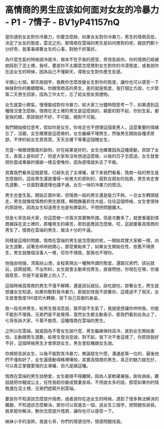 # 高情商的男生应该如何面对女友的冷暴力 - P1 - 7情子 - BV1yP41157nQ

當你遇到女友對你冷暴力，你要怎麼辦，如果女友對你冷暴力，男生的情商高低，決定了女友的態度，雲泥之別，那情商在雲端的男生是如何應對的呢，親民們都十分好奇，我事事順著女生的心事，對她千好萬好。

為什麼生氣的時候說冷就冷，根本不在乎我的感受，奇怪告訴你，你的情商已經被她踩到了泥土裡，我呸，要是你不太願意怎麼應對女生對你的冷漠態度，或者說你在追女生的時候，因為自己不懂聊天，導致女生對你產生反感。

半開心七個，聊天兩個字，我教你怎麼改變女生對你的態度，讓你也可以感受一下妹妹對你的撒嬌曖昧，你跟情商高的男生，差的就是態度，我打個比方說，七夕節第二天男生回家，因為工作太忙，忘了給女朋友買禮物。

女生就耍小脾氣，慢慢變成對你冷暴力，給大家三分鐘時間思考一下，如果遇到這種情況會怎麼辦，情商在泥土裡的男生是這麼說的，親愛的對不起，你別生氣，都是我的錯，原諒我好不好，不可能，絕對不可能。

我們開始換位思考，假如你是女生，你肯定也不想理這個臭男人，這麼重要的情緒忘了，沒錯，女生確實是這麼做的，女生繼續不理男生，然後男生開始各種求原諒，不停的給女生買買買，天天去樓下等著這個賤女生。

充當一條徹頭徹尾的舔狗，好在結果是好的，女生也確實因為這種感動，原諒了女生，表面上是和好了，但是大家有沒有想過這麼做，以後的日子怎麼過，女生就會把你當成專屬的僕娘一樣去使喚你，因為感情就失去了平衡。

其實我們看來這個愛情，已經失去了主導權，接下來我們看看，情商一般的男生是怎麼做的，這些男生還是懂得一些推大的原則的，面對女朋友的指責，男生肯定會先道歉，一旦面對講道理也講不通，女生一味的冷暴力的情況。

男生也會生氣，開始正面吵架，但情商一般的男生還是能力不夠，一旦女生轉頭就走，男生就像低情商的男生那樣，瞬間撫養抓住大姐，往往這個時候，女生會很快的原諒他，因為女生知道男生也是有脾氣的，不想把問題擴大。

但是七哥告訴大家，你這麼做一次兩次其實無所謂，但是次數多了，就會重複到情商被踩在泥土裡的，那種男生的痛苦，那到底應該怎麼做，哎，這就要看高情商的男生了，情商在雲端的男生，做法十分的牛逼。

同樣是這樣的問題，情商在雲端的男生是怎麼做的呢，一開始其實大家都一樣，向女生道歉，試著去哄哄她開心，那麼重點來了，如果女生開始任性，依舊不理男生，男生就像個沒事人一樣，哎你不理我，那我也不理你。

他強由他強，清風扶山港，全程表現出一種無所謂的態度，還跟兄弟們，該玩就玩，該鬧就鬧，不出所料，女生就會主動來找男生，直接問他，你現在在哪，你幾個意思，你是不是喜歡上別人了。

這個時候高情商的男生不僅不解釋，還是該玩就玩，該吃就吃，諒著女生，男生就想讓女生知道，如果你敢對我冷暴力，那就別怪我不諒著你，這樣過不了兩天，女生就會態度180度的大轉變，放下自己高傲的身姿。

放一段去哄男生，給男生發消息說，我早就不生氣了，我就是想讓你哄哄我，你能不能別不理我，兄弟們是不是覺得，竟然女生都主動表示，那我們看到此為止了，七哥告訴大家，千萬不能慌，這種情商在雲端的男生。

之所以在雲端，就是因為不管女生說什麼，男生繼續保持高冷，直到女生開始害怕，主動跟男生道歉，給男生發消息說，對不起，我下次不會這樣了，你原諒我好不好，這個時候男生才會原諒女生，男生會趁機跟女生說。

你規矩告訴女生，以後不能對其冷暴力，無論發生什麼，溝通是第一位的，最後他們不僅和好了，女生還感動得稀裡嘩啦，其實高情商的男生，真正的魅力就在於，可以真正掌握愛情的主導權，但凡是跟這種。

情商在雲端的男生談戀愛，女生都捨不得離開，因為人家軟硬兼施，剛有病疾，聽話就把你寵成公主，任性我給你變成賢妻良母，不用說太多的話，那麼如果你的情商還在泥土裡，兄弟們趕緊升到雲端。

要是你不知道該怎麼提升情商，或者說你在追女生的時候，遇到了很多無法解決的難題，不知道該怎麼解決，那你可以寫進去一個，追女生三個字，把問題告訴我，我來幫你解決，教你怎麼提升情商，讓你也可以感受一下。

妹妹小手的溫熱，我是七哥，你們的情感住所，情感問題找我。